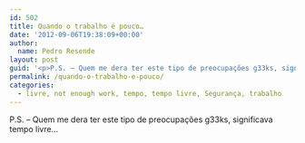 ```yaml
---
id: 502
title: Quando o trabalho é pouco…
date: '2012-09-06T19:38:09+00:00'
author: 
  name: Pedro Resende
layout: post
guid: '<p>P.S. – Quem me dera ter este tipo de preocupações g33ks, significava tempo livre…</p>'
permalink: /quando-o-trabalho-e-pouco/
categories:
  - livre, not enough work, tempo, tempo livre, Segurança, trabalho
---
```

P.S. – Quem me dera ter este tipo de preocupações g33ks, significava tempo livre…